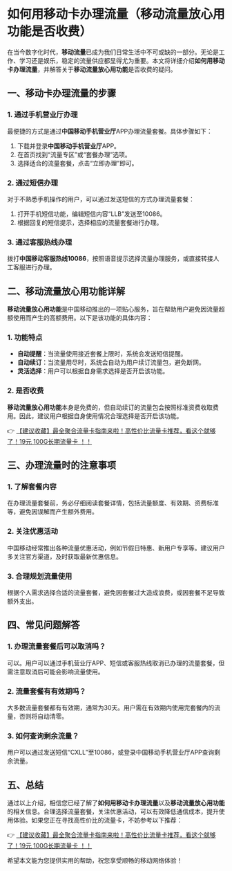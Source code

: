 # 如何用移动卡办理流量（移动流量放心用功能是否收费）

在当今数字化时代，**移动流量**已成为我们日常生活中不可或缺的一部分。无论是工作、学习还是娱乐，稳定的流量供应都显得尤为重要。本文将详细介绍**如何用移动卡办理流量**，并解答关于**移动流量放心用功能**是否收费的疑问。

## 一、移动卡办理流量的步骤

### 1. 通过手机营业厅办理
最便捷的方式是通过**中国移动手机营业厅**APP办理流量套餐。具体步骤如下：
1. 下载并登录**中国移动手机营业厅**APP。
2. 在首页找到“流量专区”或“套餐办理”选项。
3. 选择适合的流量套餐，点击“立即办理”即可。

### 2. 通过短信办理
对于不熟悉手机操作的用户，可以通过发送短信的方式办理流量套餐：
1. 打开手机短信功能，编辑短信内容“LLB”发送至10086。
2. 根据回复的短信提示，选择相应的流量套餐进行办理。

### 3. 通过客服热线办理
拨打**中国移动客服热线10086**，按照语音提示选择流量办理服务，或直接转接人工客服进行办理。

## 二、移动流量放心用功能详解

**移动流量放心用功能**是中国移动推出的一项贴心服务，旨在帮助用户避免因流量超额使用而产生的高额费用。以下是该功能的具体内容：

### 1. 功能特点
- **自动提醒**：当流量使用接近套餐上限时，系统会发送短信提醒。
- **自动续订**：当流量用尽时，系统会自动为用户续订流量包，避免断网。
- **灵活选择**：用户可以根据自身需求选择是否开启该功能。

### 2. 是否收费
**移动流量放心用功能**本身是免费的，但自动续订的流量包会按照标准资费收取费用。因此，建议用户根据自身使用情况合理选择是否开启该功能。

👉 [【建议收藏】最全聚合流量卡指南来啦！高性价比流量卡推荐，看这个就够了！19元 100G长期流量卡 ！！](https://bit.ly/Liuliangka)

## 三、办理流量时的注意事项

### 1. 了解套餐内容
在办理流量套餐前，务必仔细阅读套餐详情，包括流量额度、有效期、资费标准等，避免因误解而产生额外费用。

### 2. 关注优惠活动
中国移动经常推出各种流量优惠活动，例如节假日特惠、新用户专享等。建议用户多关注官方渠道，及时获取最新优惠信息。

### 3. 合理规划流量使用
根据个人需求选择合适的流量套餐，避免因套餐过大造成浪费，或因套餐不足导致额外支出。

## 四、常见问题解答

### 1. 办理流量套餐后可以取消吗？
可以。用户可以通过手机营业厅APP、短信或客服热线取消已办理的流量套餐，但需注意取消后可能会影响流量使用。

### 2. 流量套餐有有效期吗？
大多数流量套餐都有有效期，通常为30天。用户需在有效期内使用完套餐内的流量，否则将自动清零。

### 3. 如何查询剩余流量？
用户可以通过发送短信“CXLL”至10086，或登录中国移动手机营业厅APP查询剩余流量。

## 五、总结

通过以上介绍，相信您已经了解了**如何用移动卡办理流量**以及**移动流量放心用功能**的相关信息。合理选择流量套餐，关注优惠活动，可以有效降低通信成本，提升使用体验。如果您正在寻找高性价比的流量卡，不妨参考以下推荐：

👉 [【建议收藏】最全聚合流量卡指南来啦！高性价比流量卡推荐，看这个就够了！19元 100G长期流量卡 ！！](https://bit.ly/Liuliangka)

希望本文能为您提供实用的帮助，祝您享受顺畅的移动网络体验！